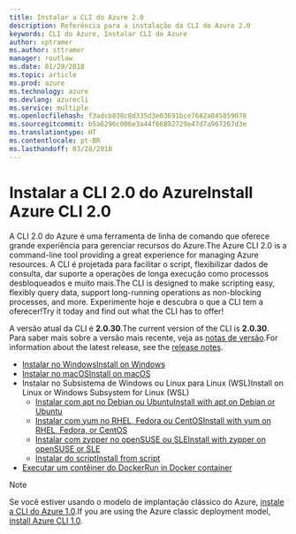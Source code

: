 ```yaml
---
title: Instalar a CLI do Azure 2.0
description: Referência para a instalação da CLI do Azure 2.0
keywords: CLI do Azure, Instalar CLI do Azure
author: sptramer
ms.author: sttramer
manager: routlaw
ms.date: 01/29/2018
ms.topic: article
ms.prod: azure
ms.technology: azure
ms.devlang: azurecli
ms.service: multiple
ms.openlocfilehash: f3adcb838c8d335d3e03691bce7682a045859078
ms.sourcegitcommit: b5a6296c006e3a44f66892729e47d7a967267d3e
ms.translationtype: HT
ms.contentlocale: pt-BR
ms.lasthandoff: 03/28/2018
---
```

# <a name="install-azure-cli-20"></a><span data-ttu-id="191c9-104">Instalar a CLI 2.0 do Azure</span><span class="sxs-lookup"><span data-stu-id="191c9-104">Install Azure CLI 2.0</span></span>

<span data-ttu-id="191c9-105">A CLI 2.0 do Azure é uma ferramenta de linha de comando que oferece grande experiência para gerenciar recursos do Azure.</span><span class="sxs-lookup"><span data-stu-id="191c9-105">The Azure CLI 2.0 is a command-line tool providing a great experience for managing Azure resources.</span></span> <span data-ttu-id="191c9-106">A CLI é projetada para facilitar o script, flexibilizar dados de consulta, dar suporte a operações de longa execução como processos desbloqueados e muito mais.</span><span class="sxs-lookup"><span data-stu-id="191c9-106">The CLI is designed to make scripting easy, flexibly query data, support long-running operations as non-blocking processes, and more.</span></span> <span data-ttu-id="191c9-107">Experimente hoje e descubra o que a CLI tem a oferecer!</span><span class="sxs-lookup"><span data-stu-id="191c9-107">Try it today and find out what the CLI has to offer!</span></span>

<span data-ttu-id="191c9-108">A versão atual da CLI é __2.0.30__.</span><span class="sxs-lookup"><span data-stu-id="191c9-108">The current version of the CLI is __2.0.30__.</span></span> <span data-ttu-id="191c9-109">Para saber mais sobre a versão mais recente, veja as [notas de versão](release-notes-azure-cli.md).</span><span class="sxs-lookup"><span data-stu-id="191c9-109">For information about the latest release, see the [release notes](release-notes-azure-cli.md).</span></span>

* [<span data-ttu-id="191c9-110">Instalar no Windows</span><span class="sxs-lookup"><span data-stu-id="191c9-110">Install on Windows</span></span>](install-azure-cli-windows.md)
* [<span data-ttu-id="191c9-111">Instalar no macOS</span><span class="sxs-lookup"><span data-stu-id="191c9-111">Install on macOS</span></span>](install-azure-cli-macos.md)
* <span data-ttu-id="191c9-112">Instalar no Subsistema de Windows ou Linux para Linux (WSL)</span><span class="sxs-lookup"><span data-stu-id="191c9-112">Install on Linux or Windows Subsystem for Linux (WSL)</span></span>
  * [<span data-ttu-id="191c9-113">Instalar com apt no Debian ou Ubuntu</span><span class="sxs-lookup"><span data-stu-id="191c9-113">Install with apt on Debian or Ubuntu</span></span>](install-azure-cli-apt.md)
  * [<span data-ttu-id="191c9-114">Instalar com yum no RHEL, Fedora ou CentOS</span><span class="sxs-lookup"><span data-stu-id="191c9-114">Install with yum on RHEL, Fedora, or CentOS </span></span>](install-azure-cli-yum.md)
  * [<span data-ttu-id="191c9-115">Instalar com zypper no openSUSE ou SLE</span><span class="sxs-lookup"><span data-stu-id="191c9-115">Install with zypper on openSUSE or SLE </span></span>](install-azure-cli-zypper.md)
  * [<span data-ttu-id="191c9-116">Instalar do script</span><span class="sxs-lookup"><span data-stu-id="191c9-116">Install from script</span></span>](install-azure-cli-linux.md)
* [<span data-ttu-id="191c9-117">Executar um contêiner do Docker</span><span class="sxs-lookup"><span data-stu-id="191c9-117">Run in Docker container</span></span>](run-azure-cli-docker.md)

> [!NOTE]
> <span data-ttu-id="191c9-118">Se você estiver usando o modelo de implantação clássico do Azure, [instale a CLI do Azure 1.0](/azure/cli-install-nodejs).</span><span class="sxs-lookup"><span data-stu-id="191c9-118">If you are using the Azure classic deployment model, [install Azure CLI 1.0](/azure/cli-install-nodejs).</span></span>


